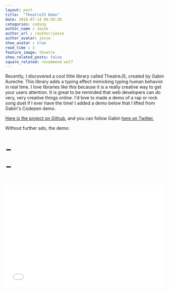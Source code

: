 ```yaml
---
layout: post
title:  "TheatreJS Demo"
date: 2016-07-14 09:50:28
categories: coding
author_name : Jesse
author_url : /author/jesse
author_avatar: jesse
show_avatar : true
read_time : 3
feature_image: theatre
show_related_posts: false
square_related: recommend-wolf
---
```


<p>Recently, I discovered a cool little library called TheatreJS, created by Gabin Aureche. This library adds a typing effect mimicking typing human behavior in real time. I love libraries like this because it is a really creative way to get your users attention. It is great to be reminded that web developers can do very, very creative things online. I'd love to made a demo of a rap or rock song duet if I ever have the time! I added a demo below that I lifted from Gabin's Codepen demo.</p>

[Here is the project on Github](https://github.com/Zhouzi/TheaterJS), and you can follow Gabin [here on Twitter.](https://twitter.com/Zh0uzi/)


<style>
.actor {
  font-size: 2.8rem;
  display: flex;
  margin-bottom: $spacing;

  &:last-of-type {
    margin-bottom: $spacing-large;
  }
}

.actor__content {
  flex-grow: 1;
}

@keyframes blink {
  from { opacity: 0; }
  to { opacity: 1; }
}

.actor__content--typing::after {
  content: '|';
  animation: blink 500ms infinite;
}
</style>

<p>Without further ado, the demo:</p>

<br>

<main class="scene">
  <div class="actor">
    <div class="actor__prefix">-</div>
    <div id="vader" class="actor__content"></div>
  </div>

  <div class="actor">
    <div class="actor__prefix">-</div>
    <div id="luke" class="actor__content"></div>
  </div>
</main>

<br>
<br>

<iframe height='319' scrolling='no' src='//codepen.io/Zhouzi/embed/JoRazP/?height=319&theme-id=0&default-tab=html&embed-version=2' frameborder='no' allowtransparency='true' allowfullscreen='true' style='width: 100%;'>See the Pen <a href='http://codepen.io/Zhouzi/pen/JoRazP/'>TheaterJS</a> by Gabin Aureche (<a href='http://codepen.io/Zhouzi'>@Zhouzi</a>) on <a href='http://codepen.io'>CodePen</a>.
</iframe>

<script src="//cdn.jsdelivr.net/theaterjs/latest/theater.min.js"></script>

<script>
var theater = theaterJS()

theater
.on('type:start, erase:start', function () {
  theater.getCurrentActor().$element.classList.add('actor__content--typing')
})
.on('type:end, erase:end', function () {
  theater.getCurrentActor().$element.classList.remove('actor__content--typing')
})
.on('type:start, erase:start', function () {
  if (theater.getCurrentActor().name === 'vader') {
    document.body.classList.add('dark')
  } else {
    document.body.classList.remove('dark')
  }
})

theater
.addActor('vader', { speed: 0.8, accuracy: 0.6 })
.addActor('luke')
.addScene('vader:Luke.', 600)
.addScene('luke:What?', 400)
.addScene('vader:I am your father.', 400)
.addScene('luke:Nooo...', -3, '!!! ', 600, 'No! ', 600)
.addScene('luke:That\'s not true!', 600)
.addScene('luke:That\'s impossible!', 400)
.addScene('vader:Search your feelings.', 1600)
.addScene('vader:You know it to be true.', 1000)
.addScene('luke:Noooooooo! ', 600, 'No!', 400)
.addScene('vader:Luke.', 600)
.addScene('vader:You can destroy the Emperor.', 1600)
.addScene('vader:He has foreseen this. ', 800)
.addScene('vader:It is your destiny.', 1600)
.addScene('vader:Join me.', 800)
.addScene('vader:Together we can rule the galaxy.', 800)
.addScene('vader:As father and son.', 1600)
.addScene('vader:Come with me. ', 800)
.addScene('vader:It is the only way.', 2000)
.addScene(theater.replay.bind(theater))
</script>
